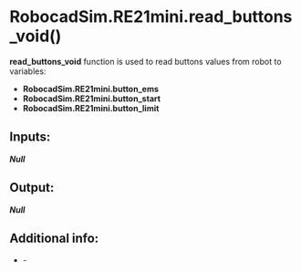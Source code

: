 <h1> RobocadSim.RE21mini.read_buttons_void()  </h1>
  
<strong>read_buttons_void</strong> function is used to read buttons values from robot to variables:  
<ul>
  <li><strong>RobocadSim.RE21mini.button_ems</strong></li> 
  <li><strong>RobocadSim.RE21mini.button_start</strong></li>
  <li><strong>RobocadSim.RE21mini.button_limit</strong></li>
</ul>
  
<h2><strong> Inputs: </strong></h2>  
<strong><em>Null</em></strong>
  
<h2><strong> Output: </strong></h2>
<strong><em>Null</em></strong>

<h2><strong> Additional info: </strong></h2>
<ul>
<li>-</li>
</ul>
